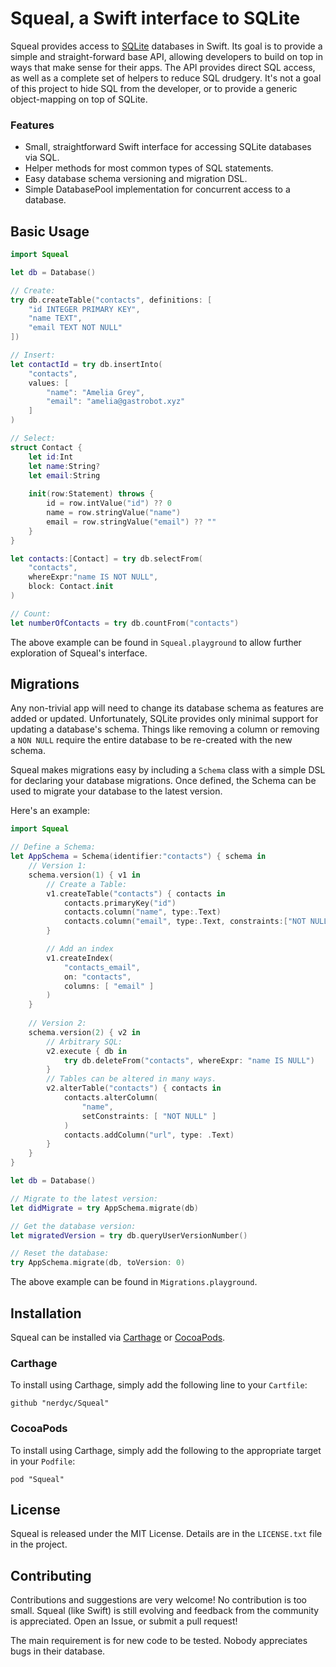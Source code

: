 # Squeal, a Swift interface to SQLite

Squeal provides access to [SQLite](http://www.sqlite.org/) databases in Swift. Its goal is to provide a
simple and straight-forward base API, allowing developers to build on top in ways that make sense for their apps. The
API provides direct SQL access, as well as a complete set of helpers to reduce SQL drudgery. It's not a goal of this
project to hide SQL from the developer, or to provide a generic object-mapping on top of SQLite.


### Features

* Small, straightforward Swift interface for accessing SQLite databases via SQL.
* Helper methods for most common types of SQL statements.
* Easy database schema versioning and migration DSL.
* Simple DatabasePool implementation for concurrent access to a database.


## Basic Usage

```swift
import Squeal

let db = Database()

// Create:
try db.createTable("contacts", definitions: [
    "id INTEGER PRIMARY KEY",
    "name TEXT",
    "email TEXT NOT NULL"
])

// Insert:
let contactId = try db.insertInto(
    "contacts",
    values: [
        "name": "Amelia Grey",
        "email": "amelia@gastrobot.xyz"
    ]
)

// Select:
struct Contact {
    let id:Int
    let name:String?
    let email:String
    
    init(row:Statement) throws {
        id = row.intValue("id") ?? 0
        name = row.stringValue("name")
        email = row.stringValue("email") ?? ""
    }
}

let contacts:[Contact] = try db.selectFrom(
    "contacts",
    whereExpr:"name IS NOT NULL",
    block: Contact.init
)

// Count:
let numberOfContacts = try db.countFrom("contacts")
```

The above example can be found in `Squeal.playground` to allow further exploration of Squeal's interface.


## Migrations

Any non-trivial app will need to change its database schema as features are added or updated. Unfortunately, SQLite
provides only minimal support for updating a database's schema. Things like removing a column or removing a `NON NULL`
require the entire database to be re-created with the new schema.

Squeal makes migrations easy by including a `Schema` class with a simple DSL for declaring your database migrations.
Once defined, the Schema can be used to migrate your database to the latest version.

Here's an example:

```swift
import Squeal

// Define a Schema:
let AppSchema = Schema(identifier:"contacts") { schema in
    // Version 1:
    schema.version(1) { v1 in
        // Create a Table:
        v1.createTable("contacts") { contacts in
            contacts.primaryKey("id")
            contacts.column("name", type:.Text)
            contacts.column("email", type:.Text, constraints:["NOT NULL"])
        }

        // Add an index
        v1.createIndex(
            "contacts_email",
            on: "contacts",
            columns: [ "email" ]
        )
    }
    
    // Version 2:
    schema.version(2) { v2 in        
        // Arbitrary SQL:
        v2.execute { db in
            try db.deleteFrom("contacts", whereExpr: "name IS NULL")
        }        
        // Tables can be altered in many ways.
        v2.alterTable("contacts") { contacts in
            contacts.alterColumn(
                "name",
                setConstraints: [ "NOT NULL" ]
            )
            contacts.addColumn("url", type: .Text)            
        }
    }
}

let db = Database()

// Migrate to the latest version:
let didMigrate = try AppSchema.migrate(db)

// Get the database version:
let migratedVersion = try db.queryUserVersionNumber()

// Reset the database:
try AppSchema.migrate(db, toVersion: 0)
```

The above example can be found in `Migrations.playground`.


## Installation

Squeal can be installed via [Carthage](https://github.com/Carthage/Carthage) or [CocoaPods](https://cocoapods.org).


### Carthage

To install using Carthage, simply add the following line to your `Cartfile`:

    github "nerdyc/Squeal"


### CocoaPods

To install using Carthage, simply add the following to the appropriate target in your `Podfile`:

    pod "Squeal"



## License

Squeal is released under the MIT License. Details are in the `LICENSE.txt` file in the project.

## Contributing

Contributions and suggestions are very welcome! No contribution is too small. Squeal (like Swift) is still evolving and feedback from the community is appreciated. Open an Issue, or submit a pull request!

The main requirement is for new code to be tested. Nobody appreciates bugs in their database.
